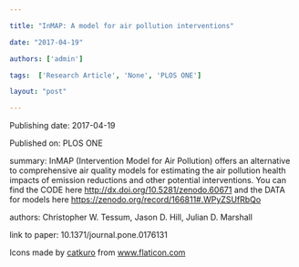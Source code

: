 ---
title: "InMAP: A model for air pollution interventions"
date: "2017-04-19"
authors: ['admin']
tags:  ['Research Article', 'None', 'PLOS ONE']
layout: "post"
---
Publishing date: 2017-04-19

Published on: PLOS ONE

summary: InMAP (Intervention Model for Air Pollution) offers an alternative to comprehensive air quality models for estimating the air pollution health impacts of emission reductions and other potential interventions. You can find the CODE here http://dx.doi.org/10.5281/zenodo.60671 and the DATA for models here https://zenodo.org/record/166811#.WPyZSUfRbQo

authors: Christopher W. Tessum, Jason D. Hill, Julian D. Marshall

link to paper: 10.1371/journal.pone.0176131

Icons made by <a href="https://www.flaticon.com/free-icon/bookshelves_3576884" title="catkuro">catkuro</a> from <a href="https://www.flaticon.com/" title="Flaticon"> www.flaticon.com</a>